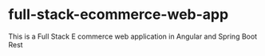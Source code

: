 # full-stack-ecommerce-web-app
This is a Full Stack E commerce web application in Angular and Spring Boot Rest
